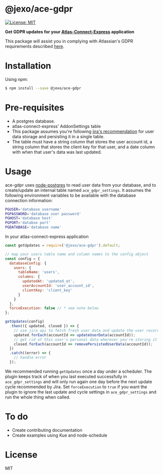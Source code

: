 # @jexo/ace-gdpr

[![License: MIT](https://img.shields.io/badge/License-MIT-blue.svg)](https://opensource.org/licenses/MIT)

**Get GDPR updates for your [Atlas-Connect-Express](https://bitbucket.org/atlassian/atlassian-connect-express/src) application**

This package will assist you in complying with Atlassian's GDPR requirements described [here](https://developer.atlassian.com/cloud/jira/platform/user-privacy-developer-guide/).

# Installation
Using npm:
```sh
$ npm install --save @jexo/ace-gdpr
```
# Pre-requisites
- A postgres database.
- atlas-connect-express' AddonSettings table
- This package assumes you're following [jira's recommendation](https://developer.atlassian.com/cloud/jira/platform/user-privacy-developer-guide/#storing-user-personal-data-for-your-apps) for user data storage and persisting it in a single table.
- The table must have a string column that stores the user account id, a string column that stores the client key for that user, and a date column with when that user's data was last updated.
# Usage
ace-gdpr uses [node-postgres](https://www.npmjs.com/package/pg) to read user data from your database, and to create/update an internal table named `ace_gdpr_settings`.
It assumes the following environment variables to be available with the database connection information:
```sh
PGUSER='database username'
PGPASSWORD='database user password'
PGHOST='database host'
PGPORT='databse port'
PGDATABASE='database name'
```
In your atlas-connect-express application

```js
const getUpdates = require('@jexo/ace-gdpr').default;

// map your users table name and column names to the config object
const config = {
  databaseConfig: {
    users: {
      tableName: 'users',
      columns: {
        updatedAt: 'updated_at',
        userAccountId: 'user_account_id',
        clientKey: 'client_key'
      }
    }
  },
  forceExecution: false // * see note below
};

getUpdates(config)
  .then(({ updated, closed }) => {
    // use jira api to fetch fresh user data and update the user record. Remember to update the `updatedAt` column for every record
    updated.forEach(accountId => updateUserData(accountId));
    // get rid of this user's personal data wherever you're storing it
    closed.forEach(accountId => removePersistedUserData(accountId));
  })
  .catch((error) => {
    // handle error
  });
```

We recommended running `getUpdates` once a day under a scheduler.
The plugin keeps track of when you last executed successfully in `ace_gdpr_settings` and will only run again one day before the next update cycle recommended by Jira.
Set `forceExecution` to `true` if you want the plugin to ignore the last update and cycle settings in `ace_gdpr_settings` and run the whole thing when called.

# To do
- Create contributing documentation
- Create examples using Kue and node-schedule

# License
MIT
